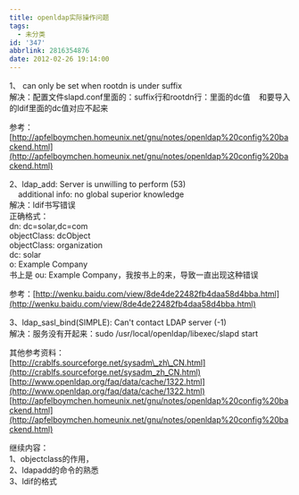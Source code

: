 ```yaml
---
title: openldap实际操作问题
tags:
  - 未分类
id: '347'
abbrlink: 2816354876
date: 2012-02-26 19:14:00
---
```


1、 <rootpw> can only be set when rootdn is under suffix  
解决：配置文件slapd.conf里面的：suffix行和rootdn行：里面的dc值    和要导入的ldif里面的dc值对应不起来  
  
参考：[http://apfelboymchen.homeunix.net/gnu/notes/openldap%20config%20backend.html](http://apfelboymchen.homeunix.net/gnu/notes/openldap%20config%20backend.html)  
  
2、ldap\_add: Server is unwilling to perform (53)  
    additional info: no global superior knowledge  
解决：ldif书写错误  
正确格式：  
dn: dc=solar,dc=com  
objectClass: dcObject  
objectClass: organization  
dc: solar  
o: Example Company  
书上是 ou: Example Company，我按书上的来，导致一直出现这种错误  
  
参考：[http://wenku.baidu.com/view/8de4de22482fb4daa58d4bba.html](http://wenku.baidu.com/view/8de4de22482fb4daa58d4bba.html)  
  
3、ldap\_sasl\_bind(SIMPLE): Can't contact LDAP server (-1)  
解决：服务没有开起来：sudo /usr/local/openldap/libexec/slapd start  
  
  
其他参考资料：  
[http://crablfs.sourceforge.net/sysadm\_zh\_CN.html](http://crablfs.sourceforge.net/sysadm_zh_CN.html)  
[http://www.openldap.org/faq/data/cache/1322.html](http://www.openldap.org/faq/data/cache/1322.html)  
[http://apfelboymchen.homeunix.net/gnu/notes/openldap%20config%20backend.html](http://apfelboymchen.homeunix.net/gnu/notes/openldap%20config%20backend.html)  
  
  
继续内容：  
1、objectclass的作用，  
2、ldapadd的命令的熟悉  
3、ldif的格式